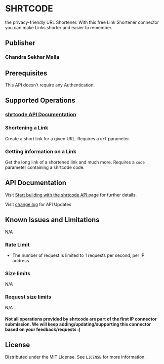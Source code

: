 # SHRTCODE
the privacy-friendly URL Shortener. With this free Link Shortener connector you can make Links shorter and easier to remember.

## Publisher
### Chandra Sekhar Malla

## Prerequisites
This API doesn't require any Authentication.

## Supported Operations
### [shrtcode API Documentation](https://shrtco.de/docs/)

### Shortening a Link
Create a short link for a given URL. Requires a `url` parameter.

### Getting information on a Link
Get the long link of a shortened link and much more. Requires a `code` parameter containing a shrtcode code. 


## API Documentation
Visit [Start building with the shrtcode API ](https://shrtco.de/docs/) page for further details.

Visit [change log](https://shrtco.de/docs/) for API Updates

## Known Issues and Limitations
N/A

### Rate Limit
* The number of request is limited to 1 requests per second, per IP address.


### Size limits
N/A

### Request size limits
N/A

#### Not all operations provided by shrtcode are part of the first IP connector submission. We will keep adding/updating/supporting this connector based on your feedback/requests :)


<!-- LICENSE -->
## License

Distributed under the MIT License. See `LICENSE` for more information.